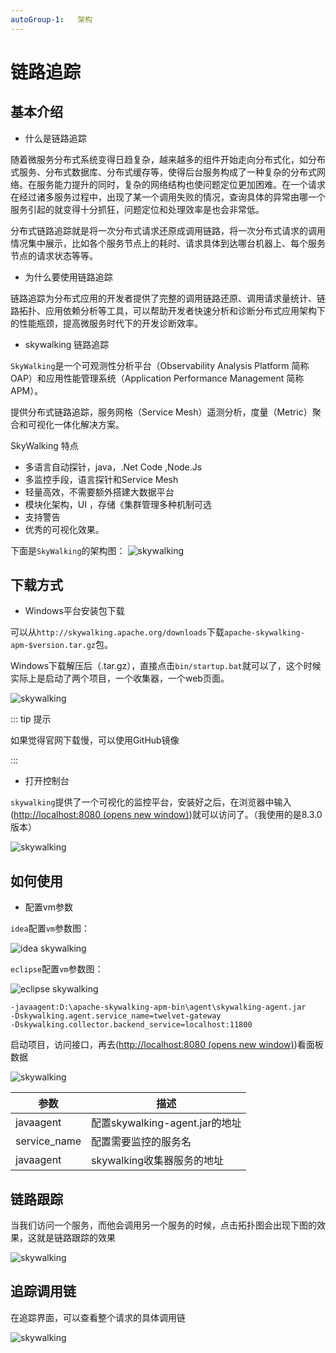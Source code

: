 ```yaml
---
autoGroup-1:   架构
---
```


# 链路追踪

## 基本介绍

- 什么是链路追踪

随着微服务分布式系统变得日趋复杂，越来越多的组件开始走向分布式化，如分布式服务、分布式数据库、分布式缓存等，使得后台服务构成了一种复杂的分布式网络。在服务能力提升的同时，复杂的网络结构也使问题定位更加困难。在一个请求在经过诸多服务过程中，出现了某一个调用失败的情况，查询具体的异常由哪一个服务引起的就变得十分抓狂，问题定位和处理效率是也会非常低。

分布式链路追踪就是将一次分布式请求还原成调用链路，将一次分布式请求的调用情况集中展示，比如各个服务节点上的耗时、请求具体到达哪台机器上、每个服务节点的请求状态等等。

- 为什么要使用链路追踪

链路追踪为分布式应用的开发者提供了完整的调用链路还原、调用请求量统计、链路拓扑、应用依赖分析等工具，可以帮助开发者快速分析和诊断分布式应用架构下的性能瓶颈，提高微服务时代下的开发诊断效率。

- skywalking 链路追踪

`SkyWalking`是一个可观测性分析平台（Observability Analysis Platform 简称OAP）和应用性能管理系统（Application Performance Management 简称 APM）。

提供分布式链路追踪，服务网格（Service Mesh）遥测分析，度量（Metric）聚合和可视化一体化解决方案。

SkyWalking 特点

- 多语言自动探针，java，.Net Code ,Node.Js
- 多监控手段，语言探针和Service Mesh
- 轻量高效，不需要额外搭建大数据平台
- 模块化架构，UI ，存储《集群管理多种机制可选
- 支持警告
- 优秀的可视化效果。

下面是`SkyWalking`的架构图： ![skywalking](https://www.twelvet.cn/assets/images/docs/1346a6a5-d9a5-4753-ba52-8f49de7745f4.png)

## 下载方式

- Windows平台安装包下载

可以从`http://skywalking.apache.org/downloads`下载`apache-skywalking-apm-$version.tar.gz`包。

Windows下载解压后（.tar.gz），直接点击`bin/startup.bat`就可以了，这个时候实际上是启动了两个项目，一个收集器，一个web页面。

![skywalking](https://www.twelvet.cn/assets/images/docs/4061d6a0-b63a-4c27-9f1c-e1eddb1dc4cb.png)

::: tip 提示

如果觉得官网下载慢，可以使用GitHub镜像

:::

- 打开控制台

`skywalking`提供了一个可视化的监控平台，安装好之后，在浏览器中输入([http://localhost:8080 (opens new window)](http://localhost:8080))就可以访问了。（我使用的是8.3.0版本）

![skywalking](https://www.twelvet.cn/assets/images/docs/fb450604-a8af-4f26-bfa7-40f442c52e99.png)

## 如何使用

- 配置vm参数

`idea`配置`vm`参数图：

![idea skywalking](https://www.twelvet.cn/assets/images/docs/dd17dc2a-9da7-4b39-a886-c0b73af0843c.png)

`eclipse`配置`vm`参数图：

![eclipse skywalking](https://www.twelvet.cn/assets/images/docs/37d15ec2-8939-49c0-a9c9-bfc9ccee6b06.png)

```text
-javaagent:D:\apache-skywalking-apm-bin\agent\skywalking-agent.jar
-Dskywalking.agent.service_name=twelvet-gateway
-Dskywalking.collector.backend_service=localhost:11800
```

启动项目，访问接口，再去([http://localhost:8080 (opens new window)](http://localhost:8080))看面板数据

![skywalking](https://www.twelvet.cn/assets/images/docs/9415d026-aaa6-4325-a880-b7d50f3e8778.png)

| 参数         | 描述                           |
| ------------ | ------------------------------ |
| javaagent    | 配置skywalking-agent.jar的地址 |
| service_name | 配置需要监控的服务名           |
| javaagent    | skywalking收集器服务的地址     |

## 链路跟踪

当我们访问一个服务，而他会调用另一个服务的时候，点击拓扑图会出现下图的效果，这就是链路跟踪的效果

![skywalking](https://www.twelvet.cn/assets/images/docs/3800219b-111f-4e32-92f4-b5231e6f14d7.png)

## 追踪调用链

在追踪界面，可以查看整个请求的具体调用链

![skywalking](https://www.twelvet.cn/assets/images/docs/b55eb472-6862-4bf1-a9b6-7c814bc0714d.png)

 